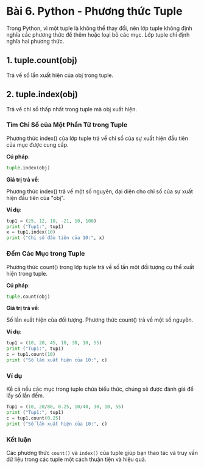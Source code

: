 # Bài 6. Python - Phương thức Tuple

Trong Python, vì một tuple là không thể thay đổi, nên lớp tuple không định nghĩa các phương thức để thêm hoặc loại bỏ các mục. Lớp tuple chỉ định nghĩa hai phương thức.

## 1. tuple.count(obj)

Trả về số lần xuất hiện của obj trong tuple.

## 2. tuple.index(obj)

Trả về chỉ số thấp nhất trong tuple mà obj xuất hiện.

### Tìm Chỉ Số của Một Phần Tử trong Tuple

Phương thức index() của lớp tuple trả về chỉ số của sự xuất hiện đầu tiên của mục được cung cấp.

**Cú pháp**:

```python
tuple.index(obj)
```

**Giá trị trả về**:

Phương thức index() trả về một số nguyên, đại diện cho chỉ số của sự xuất hiện đầu tiên của "obj".

**Ví dụ**:

```python
tup1 = (25, 12, 10, -21, 10, 100)
print ("Tup1:", tup1)
x = tup1.index(10)
print ("Chỉ số đầu tiên của 10:", x)
```

### Đếm Các Mục trong Tuple

Phương thức count() trong lớp tuple trả về số lần một đối tượng cụ thể xuất hiện trong tuple.

**Cú pháp**:

```python
tuple.count(obj)
```

**Giá trị trả về**:

Số lần xuất hiện của đối tượng. Phương thức count() trả về một số nguyên.

**Ví dụ**:

```python
tup1 = (10, 20, 45, 10, 30, 10, 55)
print ("Tup1:", tup1)
c = tup1.count(10)
print ("Số lần xuất hiện của 10:", c)
```

### Ví dụ

Kể cả nếu các mục trong tuple chứa biểu thức, chúng sẽ được đánh giá để lấy số lần đếm.

```python
Tup1 = (10, 20/80, 0.25, 10/40, 30, 10, 55)
print ("Tup1:", tup1)
c = tup1.count(0.25)
print ("Số lần xuất hiện của 10:", c)
```

### Kết luận

Các phương thức `count()` và `index()` của tuple giúp bạn thao tác và truy vấn dữ liệu trong các tuple một cách thuận tiện và hiệu quả.